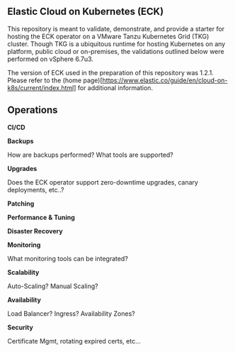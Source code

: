 ## Elastic Cloud on Kubernetes (ECK)

This repository is meant to validate, demonstrate, and provide a starter for hosting the ECK operator on a VMware Tanzu Kubernetes Grid (TKG) cluster. Though TKG is a ubiquitous runtime for hosting Kubernetes on any platform, public cloud or on-premises, the validations outlined below were performed on vSphere 6.7u3.

The version of ECK used in the preparation of this repository was 1.2.1. Please refer to the (home page)[https://www.elastic.co/guide/en/cloud-on-k8s/current/index.html] for additional information.

## Operations

**CI/CD**

**Backups**

How are backups performed? What tools are supported?

**Upgrades**

Does the ECK operator support zero-downtime upgrades, canary deployments, etc..?

**Patching**

**Performance & Tuning**

**Disaster Recovery**

**Monitoring**

What monitoring tools can be integrated?

**Scalability**

Auto-Scaling? Manual Scaling?

**Availability**

Load Balancer? Ingress? Availability Zones?

**Security**

Certificate Mgmt, rotating expired certs, etc...
